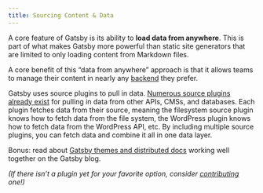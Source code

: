 ```yaml
---
title: Sourcing Content & Data
---
```


A core feature of Gatsby is its ability to **load data from anywhere**. This is part of what makes Gatsby more powerful than static site generators that are limited to only loading content from Markdown files.

A core benefit of this “data from anywhere” approach is that it allows teams to manage their content in nearly any [backend](/docs/glossary/#backend) they prefer.

Gatsby uses source plugins to pull in data. [Numerous source plugins already exist](/plugins/?=gatsby-source) for pulling in data from other APIs, CMSs, and databases. Each plugin fetches data from their source, meaning the filesystem source plugin knows how to fetch data from the file system, the WordPress plugin knows how to fetch data from the WordPress API, etc. By including multiple source plugins, you can fetch data and combine it all in one data layer.

Bonus: read about [Gatsby themes and distributed docs](/blog/2019-07-03-using-themes-for-distributed-docs/) working well together on the Gatsby blog.

_(If there isn’t a plugin yet for your favorite option, consider [contributing](/docs/creating-plugins) one!)_

<GuideList slug={props.slug} />

